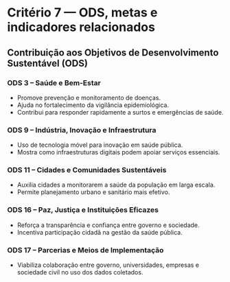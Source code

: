 # Critério 7 — ODS, metas e indicadores relacionados

## Contribuição aos Objetivos de Desenvolvimento Sustentável (ODS)

### ODS 3 – Saúde e Bem-Estar
- Promove prevenção e monitoramento de doenças.  
- Ajuda no fortalecimento da vigilância epidemiológica.  
- Contribui para responder rapidamente a surtos e emergências de saúde.  

### ODS 9 – Indústria, Inovação e Infraestrutura
- Uso de tecnologia móvel para inovação em saúde pública.  
- Mostra como infraestruturas digitais podem apoiar serviços essenciais.  

### ODS 11 – Cidades e Comunidades Sustentáveis
- Auxilia cidades a monitorarem a saúde da população em larga escala.  
- Permite planejamento urbano e sanitário mais efetivo.  

### ODS 16 – Paz, Justiça e Instituições Eficazes
- Reforça a transparência e confiança entre governo e sociedade.  
- Incentiva participação cidadã na gestão da saúde pública.  

### ODS 17 – Parcerias e Meios de Implementação
- Viabiliza colaboração entre governo, universidades, empresas e sociedade civil no uso dos dados coletados.
